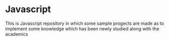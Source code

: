 # Javascript

This is Javascript repository in which some sample progects are made as to implement some knowledge which has been newly studied along with the academics
